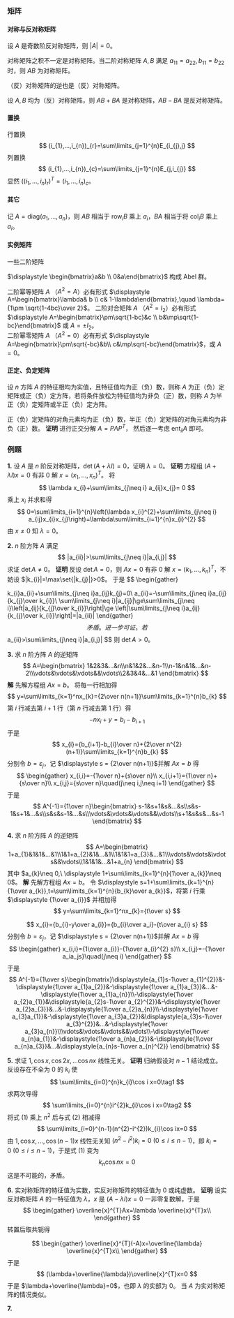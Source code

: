### 矩阵

#### 对称与反对称矩阵

设 $A$ 是奇数阶反对称矩阵，则 $|A|=0$。

对称矩阵之积不一定是对称矩阵。当二阶对称矩阵 $A,B$ 满足 $a_{11}=a_{22},b_{11}=b_{22}$ 时，则 $AB$ 为对称矩阵。

（反）对称矩阵的逆也是（反）对称矩阵。

设 $A,B$ 均为（反）对称矩阵，则 $AB+BA$ 是对称矩阵，$AB-BA$ 是反对称矩阵。

#### 置换

行置换
$$
(i_{1},...,i_{n})_{r}=\sum\limits_{j=1}^{n}E_{i_{j},j}
$$
列置换 
$$
(i_{1},...,i_{n})_{c}=\sum\limits_{j=1}^{n}E_{j,i_{j}}
$$  显然 $((i_{1},...,i_{n})_r)^T=(i_{1},...,i_{n})_{c}$。

#### 其它

记 $A=\mathrm{diag}(a_{1},...,a_{n})$，则 $AB$ 相当于 $\mathrm{row}_{i}B$ 乘上 $a_{i}$，$BA$ 相当于将 $\mathrm{col}_{i}B$ 乘上 $a_{i}$。


#### 实例矩阵

一些二阶矩阵

$\displaystyle \begin{bmatrix}a&b \\ 0&a\end{bmatrix}$ 构成 $\text{Abel}$ 群。

二阶幂等矩阵 $A$ （$A^{2}=A$）必有形式 $\displaystyle A=\begin{bmatrix}\lambda& b \\ c& 1-\lambda\end{bmatrix},\quad \lambda={1\pm \sqrt{1-4bc}\over 2}$。
二阶对合矩阵 $A$ （$A^{2}=I_{2}$）必有形式 $\displaystyle A=\begin{bmatrix}\pm\sqrt{1-bc}&c \\ b&\mp\sqrt{1-bc}\end{bmatrix}$ 或 $A=\pm I_{2}$。   
二阶幂零矩阵 $A$ （$A^{2}=0$）必有形式 $\displaystyle A=\begin{bmatrix}\pm\sqrt{-bc}&b\\ c&\mp\sqrt{-bc}\end{bmatrix}$，或 $A=0$。

#### 正定、负定矩阵
设 $n$ 方阵 $A$ 的特征根均为实值，且特征值均为正（负）数，则称 $A$ 为正（负）定矩阵或正（负）定方阵，若将条件放松为特征值均为非负（正）数，则称 $A$ 为半正（负）定矩阵或半正（负）定方阵。

正（负）定矩阵的对角元素均为正（负）数，半正（负）定矩阵的对角元素均为非负（正）数。
**证明**
进行正交分解 $A=P \Lambda P^{T}$， 然后逐一考虑 $\mathrm{ent}_{ii}A$  即可。

### 例题

**1.** 设 $A$ 是 $n$ 阶反对称矩阵，$\det(A+\lambda I)=0$，证明 $\lambda = 0$。
**证明**
方程组 $(A+\lambda I)x=0$ 有非 $0$ 解 $x=(x_{1},...,x_{n})^{T}$。
将
$$
\lambda x_{i}+\sum\limits_{j\neq i} a_{ij}x_{j}= 0
$$
乘上 $x_{i}$ 并求和得
$$
0=\sum\limits_{i=1}^{n}\left(\lambda x_{i}^{2}+\sum\limits_{j\neq i} a_{ij}x_{i}x_{j}\right)=\lambda\sum\limits_{i=1}^{n}x_{i}^{2}
$$
由 $x\neq 0$ 知 $\lambda =0$。


**2.** $n$ 阶方阵 $A$ 满足
$$
|a_{ii}|>\sum\limits_{j\neq i}|a_{i,j}|
$$
求证 $\det A\neq 0$。
**证明**
反设 $\det A = 0$，则 $Ax=0$ 有非 $0$ 解 $x=(k_{1},...,k_{n})^{T}$，不妨设 $|k_{i}|=\max\set{|k_{j}|}>0$。
于是
$$
\begin{gather}


k_{i}a_{ii}+\sum\limits_{j\neq i}a_{ij}k_{j}=0\\
a_{ii}=-\sum\limits_{j\neq i}a_{ij}{k_{j}\over k_{i}}\\
\sum\limits_{j\neq i}|a_{ij}|\ge\sum\limits_{j\neq i}\left|a_{ij}{k_{j}\over k_{i}}\right|\ge \left|\sum\limits_{j\neq i}a_{ij}{k_{j}\over k_{i}}\right|=|a_{ii}|
\end{gather}
$$
矛盾。
进一步可证，若
$$
a_{ii}>\sum\limits_{j\neq i}|a_{i,j}|
$$
则 $\det A>0$。

**3.** 求 $n$ 阶方阵 $A$ 的逆矩阵
$$
A=\begin{bmatrix} 1&2&3&...&n\\n&1&2&...&n-1\\n-1&n&1&...&n-2\\\vdots&\vdots&\vdots&&\vdots\\2&3&4&...&1 \end{bmatrix}
$$
**解**
先解方程组 $Ax=b$。
将每一行相加得
$$
y=\sum\limits_{k=1}^nx_{k}={2\over n(n+1)}\sum\limits_{k=1}^{n}b_{k}
$$
第 $i$ 行减去第 $i+1$ 行（第 $n$ 行减去第 $1$ 行）得
$$
-nx_{i}+y=b_{i}-b_{i+1}
$$
于是
$$
x_{i}={b_{i+1}-b_{i}\over n}+{2\over n^{2}(n+1)}\sum\limits_{k=1}^{n}b_{k}
$$
分别令 $b=\varepsilon_{j}$，记 $\displaystyle s = {2\over n(n+1)}$并解 $Ax=b$ 得
$$
\begin{gather}
x_{i,i}=-{1\over n}+{s\over n}\\
x_{i,i+1}={1\over n}+{s\over n}\\
x_{i,j}={s\over n}\quad(j\neq i,j\neq i+1)
\end{gather}
$$
于是
$$
A^{-1}={1\over n}\begin{bmatrix} s-1&s+1&s&...&s\\s&s-1&s+1&...&s\\s&s&s-1&...&s\\\vdots&\vdots&\vdots&&\vdots\\s+1&s&s&...&s-1 \end{bmatrix}
$$

**4.** 求 $n$ 阶方阵 $A$ 的逆矩阵
$$
A=\begin{bmatrix} 1+a_{1}&1&1&...&1\\1&1+a_{2}&1&...&1\\1&1&1+a_{3}&...&1\\\vdots&\vdots&\vdots&&\vdots\\1&1&1&...&1+a_{n} \end{bmatrix}
$$
其中 $a_{k}\neq 0,\ \displaystyle 1+\sum\limits_{k=1}^{n}{1\over a_{k}}\neq 0$。
**解**
先解方程组 $Ax=b$。
令 $\displaystyle s=1+\sum\limits_{k=1}^{n}{1\over a_{k}},t=\sum\limits_{k=1}^{n}{b_{k}\over a_{k}}$，将第 $i$ 行乘 $\displaystyle {1\over a_{i}}$ 并相加得
$$
y=\sum\limits_{k=1}^nx_{k}={t\over s}
$$

$$
x_{i}={b_{i}-y\over a_{i}}={b_{i}\over a_i}-{t\over a_{i} s}
$$
分别令 $b=\varepsilon_{j}$，记 $\displaystyle s = {2\over n(n+1)}$并解 $Ax=b$ 得
$$
\begin{gather}
x_{i,i}={1\over a_{i}}-{1\over a_{i}^{2} s}\\
x_{i,j}=-{1\over a_ia_js}\quad(j\neq i)
\end{gather}
$$
于是
$$
A^{-1}={1\over s}\begin{bmatrix}\displaystyle{a_{1}s-1\over a_{1}^{2}}&-\displaystyle{1\over a_{1}a_{2}}&-\displaystyle{1\over a_{1}a_{3}}&...&-\displaystyle{1\over a_{1}a_{n}}\\-\displaystyle{1\over a_{2}a_{1}}&\displaystyle{a_{2}s-1\over a_{2}^{2}}&-\displaystyle{1\over a_{2}a_{3}}&...&-\displaystyle{1\over a_{2}a_{n}}\\-\displaystyle{1\over a_{3}a_{1}}&-\displaystyle{1\over a_{3}a_{2}}&\displaystyle{a_{3}s-1\over a_{3}^{2}}&...&-\displaystyle{1\over a_{3}a_{n}}\\\vdots&\vdots&\vdots&&\vdots\\-\displaystyle{1\over a_{n}a_{1}}&-\displaystyle{1\over a_{n}a_{2}}&-\displaystyle{1\over a_{n}a_{3}}&...&\displaystyle{a_{n}s-1\over a_{n}^{2}} \end{bmatrix}
$$

**5.** 求证 $1,\cos x,\cos 2x,...\cos n x$ 线性无关。
**证明**
归纳假设对 $n-1$ 结论成立。
反设存在不全为 $0$ 的  $k_i$ 使
$$
\sum\limits_{i=0}^{n}k_{i}\cos i x=0\tag1
$$
求两次导得
$$
\sum\limits_{i=0}^{n}i^{2}k_{i}\cos i x=0\tag2
$$
将式 $(1)$ 乘上 $n^2$ 后与式 $(2)$ 相减得
$$
\sum\limits_{i=0}^{n-1}(n^{2}-i^{2})k_{i}\cos ix=0
$$
由 $1,\cos x,...,\cos (n-1)x$ 线性无关知 $(n^{2}-i^{2})k_{i}=0\ (0\le i\le n-1)$，即 $k_{i}=0\ (0\le i\le n-1)$，于是式 $(1)$ 变为
$$
k_{n}\cos nx=0
$$
这是不可能的，矛盾。

**6.** 实对称矩阵的特征值为实数，实反对称矩阵的特征值为 $0$ 或纯虚数。
**证明**
设实反对称矩阵 $A$ 的一特征值为 $\lambda$，$x$ 是 $(A-\lambda I)x=0$ 一非零复数解，于是
$$
\begin{gather}
\overline{x}^{T}Ax=\lambda \overline{x}^{T}x\\
\end{gather}
$$
转置后取共轭得

$$
\begin{gather}
\overline{x}^{T}(-A)x=\overline{\lambda} \overline{x}^{T}x\\
\end{gather}
$$
于是
$$
(\lambda+\overline{\lambda})\overline{x}^{T}x=0
$$
于是 $\lambda+\overline{\lambda}=0$，也即 $\lambda$ 的实部为 $0$。
当 $A$ 为实对称矩阵的情况类似。

**7.** 